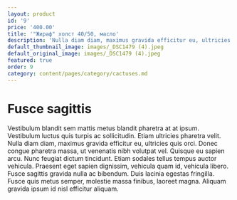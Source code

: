 ```yaml
---
layout: product
id: '9'
price: '400.00'
title: '"Жираф" холст 40/50, масло'
description: 'Nulla diam diam, maximus gravida efficitur eu, ultricies quis orci.'
default_thumbnail_image: images/_DSC1479 (4).jpeg
default_original_image: images/_DSC1479 (4).jpeg
featured: true
order: 9
category: content/pages/category/cactuses.md
---
```


# Fusce sagittis

Vestibulum blandit sem mattis metus blandit pharetra at at ipsum. Vestibulum luctus quis turpis ac sollicitudin. Etiam ultricies pharetra velit. Nulla diam diam, maximus gravida efficitur eu, ultricies quis orci. Donec congue pharetra massa, ut venenatis nibh volutpat vel. Quisque eu sapien arcu. Nunc feugiat dictum tincidunt. Etiam sodales tellus tempus auctor vehicula. Praesent eget sapien dignissim, vehicula quam id, vehicula libero. Fusce sagittis gravida nulla ac bibendum. Duis lacinia egestas fringilla. Fusce quis metus semper, molestie massa finibus, laoreet magna. Aliquam gravida ipsum id nisl efficitur aliquam.